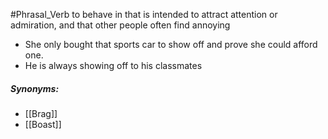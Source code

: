 #Phrasal_Verb
to behave in that is intended to attract attention or admiration, and that other people often find annoying

- She only bought that sports car to show off and prove she could afford one.
- He is always showing off to his classmates

##### Synonyms:
- [[Brag]]
- [[Boast]]